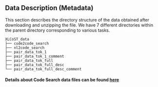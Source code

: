 ## Data Description (Metadata)
This section describes the directory structure of the data obtained after downloading and unzipping the file. We have 7 different directories within the parent directory corresponding to various tasks.

```
XLCoST_data
├── code2code_search
├── nl2code_search
├── pair_data_tok_1
├── pair_data_tok_1_comment
├── pair_data_tok_full
├── pair_data_tok_full_desc
└── pair_data_tok_full_desc_comment
```


#### Details about Code Search data files can be found [here](https://github.com/reddy-lab-code-research/XLCoST/tree/main/metadata/codesearch#code-search)
